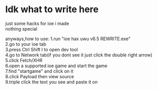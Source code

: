 # Idk what to write here
just some hacks for ioe i made  
nothing special

anyways,how to use:
1.run "ioe hax uwu v6.5 REWRITE.exe"  
2.go to your ioe tab  
3.press Ctrl Shift I to open dev tool  
4.go to Network tab(if you dont see it just click the double right arrow)  
5.click Fetch/XHR  
6.open a supported ioe game and start the game  
7.find "startgame" and click on it  
8.click Payload then view source  
9.triple click the text you see and paste it on  
